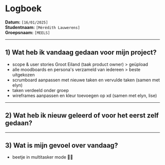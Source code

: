 # Logboek

**Datum:** `[16/01/2025]`  
**Studentnaam:** `[Mérédith Lauwerens]`  
**Groepsnaam:** `[MEELS]`

---

## 1) Wat heb ik vandaag gedaan voor mijn project?

- scope & user stories Groot Eiland (taak product owner) > geüpload
- alle moodboards en persona's verzameld van iedereen > beste uitgekozen
- scrumboard aanpassen met nieuwe taken en vervulde taken (samen met elyn)
- taken verdeeld onder groep
- wireframes aanpassen en kleur toevoegen op xd (samen met elyn, lise)

---

## 2) Wat heb ik nieuw geleerd of voor het eerst zelf gedaan?

---

## 3) Wat is mijn gevoel over vandaag?

- beetje in multitasker mode 👩‍💻
